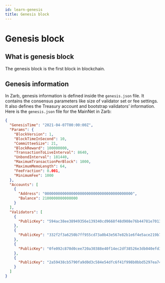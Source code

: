 ```yaml
---
id: learn-genesis
title: Genesis block
---
```


# Genesis block

## What is genesis block

The genesis block is the first block in blockchain.

## Genesis information

In Zarb, genesis information is defined inside the `genesis.json` file. It contains the consensus
parameters like size of validator set or fee settings. It also defines the Treasury account and
bootstrap validators’ information. Here is the `genesis.json` file for the MainNet in Zarb:

```json
{
  "GenesisTime": "2021-04-07T00:00:00Z",
  "Params": {
    "BlockVersion": 1,
    "BlockTimeInSecond": 10,
    "CommitteeSize": 21,
    "BlockReward": 100000000,
    "TransactionToLiveInterval": 8640,
    "UnbondInterval": 181440,
    "MaximumTransactionPerBlock": 1000,
    "MaximumMemoLength": 64,
    "FeeFraction": 0.001,
    "MinimumFee": 1000
  },
  "Accounts": [
    {
      "Address": "0000000000000000000000000000000000000000",
      "Balance": 2100000000000000
    }
  ],
  "Validators": [
    {
      "PublicKey": "594ac38ee38949356e139340cd9668f48d908e76b44781e7013e3f70b738a9b6b53e95dfcba23bd1bbe923d2df354815986643467f25b755d76a908c0dca20327cc111e16d30f37041a23417f8d7cb446cc891c551176df641f07c1f4e1e068b"
    },
    {
      "PublicKey": "332f2f3a6250b7ff955cd73a0b43e567e82b1e6f4e5ace219b74408deefe995b96481d673ce99b20ce62c2177c05880b37b42d3d63f6e7a951492166e74cec3625870582f4a8b8b135abeb4dd171455a2a4a413b79a50b7ace4f8a3123b1ed8f"
    },
    {
      "PublicKey": "0fe092c870d0cee720a30388e40f14ec2df38526e3db040efd30d2b59df1afd5b25568b87806799c829cd65659a84e193f1dfbb67e9aea6eefd4fbf9dd6ddaac694d59efba0df6aba336c1e373d0228514481edf9cce376933a05a9d8e60830f"
    },
    {
      "PublicKey": "2a59438cb5790fa9d0d3c584e54dfc6f41f998b0bbd5297ea74d5a1b62b1022f222ee1c966fcc060ef199bd867d0d80b416a10423b070d3dd5d4c8d32678b9a686703fe818ba662162416389965579162134c622a9d90d10fb508eef03c38d92"
    }
  ]
}
```
